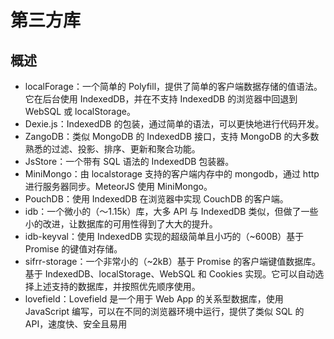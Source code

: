 # 第三方库

## 概述

+ localForage：一个简单的 Polyfill，提供了简单的客户端数据存储的值语法。它在后台使用 IndexedDB，并在不支持 IndexedDB 的浏览器中回退到 WebSQL 或 localStorage。
+ Dexie.js：IndexedDB 的包装，通过简单的语法，可以更快地进行代码开发。
+ ZangoDB：类似 MongoDB 的 IndexedDB 接口，支持 MongoDB 的大多数熟悉的过滤、投影、排序、更新和聚合功能。
+ JsStore：一个带有 SQL 语法的 IndexedDB 包装器。
+ MiniMongo：由 localstorage 支持的客户端内存中的 mongodb，通过 http 进行服务器同步。MeteorJS 使用 MiniMongo。
+ PouchDB：使用 IndexedDB 在浏览器中实现 CouchDB 的客户端。
+ idb：一个微小的（〜1.15k）库，大多 API 与 IndexedDB 类似，但做了一些小的改进，让数据库的可用性得到了大大的提升。
+ idb-keyval：使用 IndexedDB 实现的超级简单且小巧的（~600B）基于 Promise 的键值对存储。
+ sifrr-storage：一个非常小的（~2kB）基于 Promise 的客户端键值数据库。基于 IndexedDB、localStorage、WebSQL 和 Cookies 实现。它可以自动选择上述支持的数据库，并按照优先顺序使用。
+ lovefield：Lovefield 是一个用于 Web App 的关系型数据库，使用 JavaScript 编写，可以在不同的浏览器环境中运行，提供了类似 SQL 的 API，速度快、安全且易用
